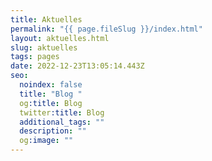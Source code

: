 ```yaml
---
title: Aktuelles
permalink: "{{ page.fileSlug }}/index.html"
layout: aktuelles.html
slug: aktuelles
tags: pages
date: 2022-12-23T13:05:14.443Z
seo:
  noindex: false
  title: "Blog "
  og:title: Blog
  twitter:title: Blog
  additional_tags: ""
  description: ""
  og:image: ""
---
```

